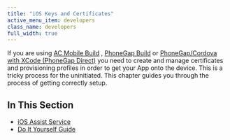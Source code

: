 ```yaml
---
title: "iOS Keys and Certificates"
active_menu_item: developers
class_name: developers
full_width: true
---
```



If you are using [AC Mobile Build](/developers/documentation/ac-mobile-build-phonegap/ac-mobile-build/) , [PhoneGap Build](/developers/documentation/ac-mobile-build-phonegap/phonegapbuild/) or [PhoneGap/Cordova with XCode (PhoneGap Direct)](/developers/documentation/ac-mobile-build-phonegap/phonegap-direct) you need to create and manage certificates and provisioning profiles in order to get your App onto the device. This is a tricky process for the uninitiated. This chapter guides you through the process of getting correctly setup.

## In This Section

 - [iOS Assist Service](/developers/documentation/ac-mobile-build-phonegap/certificates/manual/ios-keys-and-certificates/i-havent-got-a-mac)
 - [Do It Yourself Guide](/developers/documentation/ac-mobile-build-phonegap/certificates/manual/ios-keys-and-certificates/do-it-yourself-guide/)
